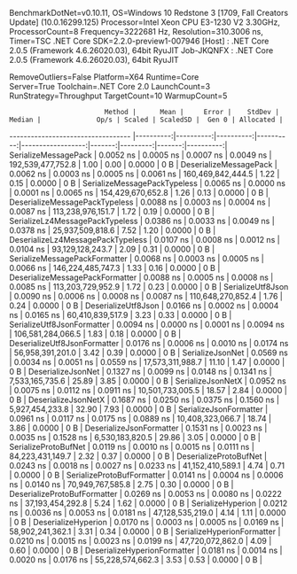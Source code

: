 
BenchmarkDotNet=v0.10.11, OS=Windows 10 Redstone 3 [1709, Fall Creators Update] (10.0.16299.125)
Processor=Intel Xeon CPU E3-1230 V2 3.30GHz, ProcessorCount=8
Frequency=3222681 Hz, Resolution=310.3006 ns, Timer=TSC
.NET Core SDK=2.2.0-preview1-007946
  [Host]     : .NET Core 2.0.5 (Framework 4.6.26020.03), 64bit RyuJIT
  Job-JKQNFX : .NET Core 2.0.5 (Framework 4.6.26020.03), 64bit RyuJIT

RemoveOutliers=False  Platform=X64  Runtime=Core  
Server=True  Toolchain=.NET Core 2.0  LaunchCount=3  
RunStrategy=Throughput  TargetCount=10  WarmupCount=5  

                            Method |      Mean |     Error |    StdDev |    Median |              Op/s | Scaled | ScaledSD |  Gen 0 | Allocated |
---------------------------------- |----------:|----------:|----------:|----------:|------------------:|-------:|---------:|-------:|----------:|
              SerializeMessagePack | 0.0052 ns | 0.0005 ns | 0.0007 ns | 0.0049 ns | 192,539,477,752.8 |   1.00 |     0.00 | 0.0000 |       0 B |
            DeserializeMessagePack | 0.0062 ns | 0.0003 ns | 0.0005 ns | 0.0061 ns | 160,469,842,444.5 |   1.22 |     0.15 | 0.0000 |       0 B |
      SerializeMessagePackTypeless | 0.0065 ns | 0.0000 ns | 0.0001 ns | 0.0065 ns | 154,429,670,652.8 |   1.26 |     0.13 | 0.0000 |       0 B |
    DeserializeMessagePackTypeless | 0.0088 ns | 0.0003 ns | 0.0004 ns | 0.0087 ns | 113,238,976,151.7 |   1.72 |     0.19 | 0.0000 |       0 B |
   SerializeLz4MessagePackTypeless | 0.0386 ns | 0.0033 ns | 0.0049 ns | 0.0378 ns |  25,937,509,818.6 |   7.52 |     1.20 | 0.0000 |       0 B |
 DeserializeLz4MessagePackTypeless | 0.0107 ns | 0.0008 ns | 0.0012 ns | 0.0104 ns |  93,129,128,243.7 |   2.09 |     0.31 | 0.0000 |       0 B |
     SerializeMessagePackFormatter | 0.0068 ns | 0.0003 ns | 0.0005 ns | 0.0066 ns | 146,224,485,747.3 |   1.33 |     0.16 | 0.0000 |       0 B |
   DeserializeMessagePackFormatter | 0.0088 ns | 0.0005 ns | 0.0008 ns | 0.0085 ns | 113,203,729,952.9 |   1.72 |     0.23 | 0.0000 |       0 B |
                 SerializeUtf8Json | 0.0090 ns | 0.0006 ns | 0.0008 ns | 0.0087 ns | 110,648,270,852.4 |   1.76 |     0.24 | 0.0000 |       0 B |
               DeserializeUtf8Json | 0.0166 ns | 0.0002 ns | 0.0004 ns | 0.0165 ns |  60,410,839,517.9 |   3.23 |     0.33 | 0.0000 |       0 B |
        SerializeUtf8JsonFormatter | 0.0094 ns | 0.0000 ns | 0.0001 ns | 0.0094 ns | 106,581,284,066.5 |   1.83 |     0.18 | 0.0000 |       0 B |
      DeserializeUtf8JsonFormatter | 0.0176 ns | 0.0006 ns | 0.0010 ns | 0.0174 ns |  56,958,391,201.0 |   3.42 |     0.39 | 0.0000 |       0 B |
                  SerializeJsonNet | 0.0569 ns | 0.0034 ns | 0.0051 ns | 0.0559 ns |  17,573,311,988.7 |  11.10 |     1.47 | 0.0000 |       0 B |
                DeserializeJsonNet | 0.1327 ns | 0.0099 ns | 0.0148 ns | 0.1341 ns |   7,533,165,735.6 |  25.89 |     3.85 | 0.0000 |       0 B |
                 SerializeJsonNetX | 0.0952 ns | 0.0075 ns | 0.0112 ns | 0.0911 ns |  10,501,733,005.5 |  18.57 |     2.84 | 0.0000 |       0 B |
               DeserializeJsonNetX | 0.1687 ns | 0.0250 ns | 0.0375 ns | 0.1560 ns |   5,927,454,233.8 |  32.90 |     7.93 | 0.0000 |       0 B |
            SerializeJsonFormatter | 0.0961 ns | 0.0117 ns | 0.0175 ns | 0.0889 ns |  10,408,323,066.7 |  18.74 |     3.86 | 0.0000 |       0 B |
          DeserializeJsonFormatter | 0.1531 ns | 0.0023 ns | 0.0035 ns | 0.1528 ns |   6,530,183,820.5 |  29.86 |     3.05 | 0.0000 |       0 B |
              SerializeProtoBufNet | 0.0119 ns | 0.0010 ns | 0.0015 ns | 0.0111 ns |  84,223,431,149.7 |   2.32 |     0.37 | 0.0000 |       0 B |
            DeserializeProtoBufNet | 0.0243 ns | 0.0018 ns | 0.0027 ns | 0.0233 ns |  41,152,410,589.1 |   4.74 |     0.71 | 0.0000 |       0 B |
        SerializeProtoBufFormatter | 0.0141 ns | 0.0004 ns | 0.0006 ns | 0.0140 ns |  70,949,767,585.8 |   2.75 |     0.30 | 0.0000 |       0 B |
      DeserializeProtoBufFormatter | 0.0269 ns | 0.0053 ns | 0.0080 ns | 0.0222 ns |  37,193,454,292.8 |   5.24 |     1.62 | 0.0000 |       0 B |
                 SerializeHyperion | 0.0212 ns | 0.0036 ns | 0.0053 ns | 0.0181 ns |  47,128,535,219.0 |   4.14 |     1.11 | 0.0000 |       0 B |
               DeserializeHyperion | 0.0170 ns | 0.0003 ns | 0.0005 ns | 0.0169 ns |  58,902,241,362.1 |   3.31 |     0.34 | 0.0000 |       0 B |
        SerializeHyperionFormatter | 0.0210 ns | 0.0015 ns | 0.0023 ns | 0.0199 ns |  47,720,072,862.0 |   4.09 |     0.60 | 0.0000 |       0 B |
      DeserializeHyperionFormatter | 0.0181 ns | 0.0014 ns | 0.0020 ns | 0.0176 ns |  55,228,574,662.3 |   3.53 |     0.53 | 0.0000 |       0 B |
